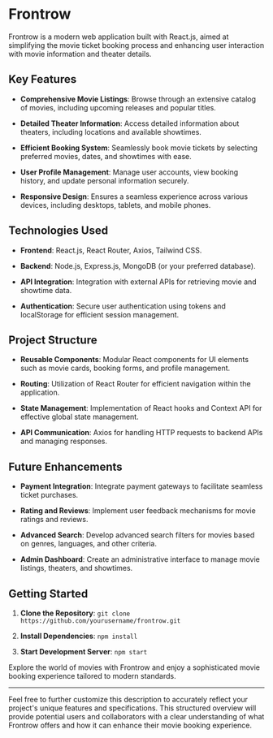 
# Frontrow

Frontrow is a modern web application built with React.js, aimed at simplifying the movie ticket booking process and enhancing user interaction with movie information and theater details.

## Key Features

- **Comprehensive Movie Listings**: Browse through an extensive catalog of movies, including upcoming releases and popular titles.
  
- **Detailed Theater Information**: Access detailed information about theaters, including locations and available showtimes.

- **Efficient Booking System**: Seamlessly book movie tickets by selecting preferred movies, dates, and showtimes with ease.
  
- **User Profile Management**: Manage user accounts, view booking history, and update personal information securely.

- **Responsive Design**: Ensures a seamless experience across various devices, including desktops, tablets, and mobile phones.

## Technologies Used

- **Frontend**: React.js, React Router, Axios, Tailwind CSS.
  
- **Backend**: Node.js, Express.js, MongoDB (or your preferred database).
  
- **API Integration**: Integration with external APIs for retrieving movie and showtime data.
  
- **Authentication**: Secure user authentication using tokens and localStorage for efficient session management.

## Project Structure

- **Reusable Components**: Modular React components for UI elements such as movie cards, booking forms, and profile management.
  
- **Routing**: Utilization of React Router for efficient navigation within the application.
  
- **State Management**: Implementation of React hooks and Context API for effective global state management.
  
- **API Communication**: Axios for handling HTTP requests to backend APIs and managing responses.

## Future Enhancements

- **Payment Integration**: Integrate payment gateways to facilitate seamless ticket purchases.
  
- **Rating and Reviews**: Implement user feedback mechanisms for movie ratings and reviews.
  
- **Advanced Search**: Develop advanced search filters for movies based on genres, languages, and other criteria.
  
- **Admin Dashboard**: Create an administrative interface to manage movie listings, theaters, and showtimes.

## Getting Started

1. **Clone the Repository**: `git clone https://github.com/yourusername/frontrow.git`
  
2. **Install Dependencies**: `npm install`
  
3. **Start Development Server**: `npm start`

Explore the world of movies with Frontrow and enjoy a sophisticated movie booking experience tailored to modern standards.

---

Feel free to further customize this description to accurately reflect your project's unique features and specifications. This structured overview will provide potential users and collaborators with a clear understanding of what Frontrow offers and how it can enhance their movie booking experience.
